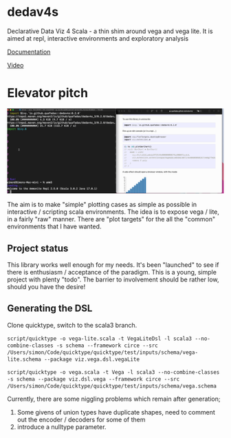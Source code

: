 # dedav4s
Declarative Data Viz 4 Scala - a thin shim around vega and vega lite. It is aimed at repl, interactive environments and exploratory analysis

[Documentation](https://quafadas.github.io/dedav4s/) 

[Video](https://www.youtube.com/watch?v=_yhDhvYWPBk)

# Elevator pitch

![3 sec pitch](/raw_docs/assets/dedav_intro.gif)

The aim is to make "simple" plotting cases as simple as possible in interactive / scripting scala environments. The idea is to expose vega / lite, in a fairly "raw" manner. There are "plot targets" for the all the "common" environments that I have wanted.

## Project status
This library works well enough for my needs. It's been "launched" to see if there is enthusiasm / acceptance of the paradigm. This is a young, simple project with plenty "todo". The barrier to involvement should be rather low, should you have the desire! 

## Generating the DSL 

Clone quicktype, switch to the scala3 branch. 
```
script/quicktype -o vega-lite.scala -t VegaLiteDsl -l scala3 --no-combine-classes -s schema --framework circe --src /Users/simon/Code/quicktype/quicktype/test/inputs/schema/vega-lite.schema --package viz.vega.dsl.vegaLite
```
```
script/quicktype -o vega.scala -t Vega -l scala3 --no-combine-classes -s schema --package viz.dsl.vega --framework circe --src /Users/simon/Code/quicktype/quicktype/test/inputs/schema/vega.schema
```

Currently, there are some niggling problems which remain after generation; 
1. Some givens of union types have duplicate shapes, need to comment out the encoder / decoders for some of them
2. introduce a nulltype parameter.



